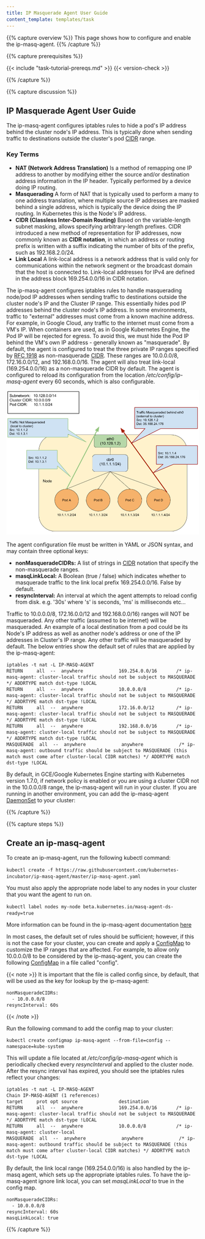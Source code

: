 ```yaml
---
title: IP Masquerade Agent User Guide
content_template: templates/task
---
```


{{% capture overview %}}
This page shows how to configure and enable the ip-masq-agent.
{{% /capture %}}

{{% capture prerequisites %}}

{{< include "task-tutorial-prereqs.md" >}} {{< version-check >}}

{{% /capture %}}

{{% capture discussion %}}
## IP Masquerade Agent User Guide

The ip-masq-agent configures iptables rules to hide a pod's IP address behind the cluster node's IP address. This is typically done when sending traffic to destinations outside the cluster's pod [CIDR](https://en.wikipedia.org/wiki/Classless_Inter-Domain_Routing) range.

### **Key Terms**

*   **NAT (Network Address Translation)**
    Is a method of remapping one IP address to another by modifying either the source and/or destination address information in the IP header.  Typically performed by a device doing IP routing.
*   **Masquerading**
    A form of NAT that is typically used to perform a many to one address translation, where multiple source IP addresses are masked behind a single address, which is typically the device doing the IP routing. In Kubernetes this is the Node's IP address.
*   **CIDR (Classless Inter-Domain Routing)**
    Based on the variable-length subnet masking, allows specifying arbitrary-length prefixes. CIDR introduced a new method of representation for IP addresses, now commonly known as **CIDR notation**, in which an address or routing prefix is written with a suffix indicating the number of bits of the prefix, such as 192.168.2.0/24.
*   **Link Local**
    A link-local address is a network address that is valid only for communications within the network segment or the broadcast domain that the host is connected to. Link-local addresses for IPv4 are defined in the address block 169.254.0.0/16 in CIDR notation.

The ip-masq-agent configures iptables rules to handle masquerading node/pod IP addresses when sending traffic to destinations outside the cluster node's IP and the Cluster IP range.  This essentially hides pod IP addresses behind the cluster node's IP address.  In some environments, traffic to "external" addresses must come from a known machine address. For example, in Google Cloud, any traffic to the internet must come from a VM's IP.  When containers are used, as in Google Kubernetes Engine, the Pod IP will be rejected for egress. To avoid this, we must hide the Pod IP behind the VM's own IP address - generally known as "masquerade". By default, the agent is configured to treat the three private IP ranges specified by [RFC 1918](https://tools.ietf.org/html/rfc1918) as non-masquerade [CIDR](https://en.wikipedia.org/wiki/Classless_Inter-Domain_Routing).  These ranges are 10.0.0.0/8, 172.16.0.0/12, and 192.168.0.0/16. The agent will also treat link-local (169.254.0.0/16) as a non-masquerade CIDR by default.  The agent is configured to reload its configuration from the location */etc/config/ip-masq-agent* every 60 seconds, which is also configurable.

![masq/non-masq example](/images/docs/ip-masq.png)

The agent configuration file must be written in YAML or JSON syntax, and may contain three optional keys:

*   **nonMasqueradeCIDRs:** A list of strings in [CIDR](https://en.wikipedia.org/wiki/Classless_Inter-Domain_Routing) notation that specify the non-masquerade ranges.
*   **masqLinkLocal:** A Boolean (true / false) which indicates whether to masquerade traffic to the link local prefix 169.254.0.0/16. False by default.
*   **resyncInterval:** An interval at which the agent attempts to reload config from disk. e.g. '30s' where 's' is seconds, 'ms' is milliseconds etc...

Traffic to 10.0.0.0/8, 172.16.0.0/12 and 192.168.0.0/16) ranges will NOT be masqueraded. Any other traffic (assumed to be internet) will be masqueraded.  An example of a local destination from a pod could be its Node's IP address as well as another node's address or one of the IP addresses in Cluster's IP range.   Any other traffic will be masqueraded by default.  The below entries show the default set of rules that are applied by the ip-masq-agent:

```
iptables -t nat -L IP-MASQ-AGENT
RETURN     all  --  anywhere             169.254.0.0/16       /* ip-masq-agent: cluster-local traffic should not be subject to MASQUERADE */ ADDRTYPE match dst-type !LOCAL
RETURN     all  --  anywhere             10.0.0.0/8           /* ip-masq-agent: cluster-local traffic should not be subject to MASQUERADE */ ADDRTYPE match dst-type !LOCAL
RETURN     all  --  anywhere             172.16.0.0/12        /* ip-masq-agent: cluster-local traffic should not be subject to MASQUERADE */ ADDRTYPE match dst-type !LOCAL
RETURN     all  --  anywhere             192.168.0.0/16       /* ip-masq-agent: cluster-local traffic should not be subject to MASQUERADE */ ADDRTYPE match dst-type !LOCAL
MASQUERADE  all  --  anywhere             anywhere             /* ip-masq-agent: outbound traffic should be subject to MASQUERADE (this match must come after cluster-local CIDR matches) */ ADDRTYPE match dst-type !LOCAL

```

By default, in GCE/Google Kubernetes Engine starting with Kubernetes version 1.7.0, if network policy is enabled or you are using a cluster CIDR not in the 10.0.0.0/8 range, the ip-masq-agent will run in your cluster.  If you are running in another environment, you can add the ip-masq-agent [DaemonSet](https://kubernetes.io/docs/concepts/workloads/controllers/daemonset/) to your cluster:

{{% /capture %}}

{{% capture steps %}}

## Create an ip-masq-agent
To create an ip-masq-agent, run the following kubectl command:

`
kubectl create -f https://raw.githubusercontent.com/kubernetes-incubator/ip-masq-agent/master/ip-masq-agent.yaml
`

You must also apply the appropriate node label to any nodes in your cluster that you want the agent to run on.

`
kubectl label nodes my-node beta.kubernetes.io/masq-agent-ds-ready=true
`

More information can be found in the ip-masq-agent documentation [here](https://github.com/kubernetes-incubator/ip-masq-agent)

In most cases, the default set of rules should be sufficient; however, if this is not the case for your cluster, you can create and apply a [ConfigMap](/docs/tasks/configure-pod-container/configure-pod-configmap/) to customize the IP ranges that are affected.  For example, to allow only 10.0.0.0/8 to be considered by the ip-masq-agent, you can create the following [ConfigMap](/docs/tasks/configure-pod-container/configure-pod-configmap/) in a file called "config".

{{< note >}}
It is important that the file is called config since, by default, that will be used as the key for lookup by the ip-masq-agent:

```
nonMasqueradeCIDRs:
  - 10.0.0.0/8
resyncInterval: 60s
```
{{< /note >}}

Run the following command to add the config map to your cluster:

```
kubectl create configmap ip-masq-agent --from-file=config --namespace=kube-system
```

This will update a file located at */etc/config/ip-masq-agent* which is periodically checked every *resyncInterval* and applied to the cluster node.
After the resync interval has expired, you should see the iptables rules reflect your changes:

```
iptables -t nat -L IP-MASQ-AGENT
Chain IP-MASQ-AGENT (1 references)
target     prot opt source               destination
RETURN     all  --  anywhere             169.254.0.0/16       /* ip-masq-agent: cluster-local traffic should not be subject to MASQUERADE */ ADDRTYPE match dst-type !LOCAL
RETURN     all  --  anywhere             10.0.0.0/8           /* ip-masq-agent: cluster-local
MASQUERADE  all  --  anywhere             anywhere             /* ip-masq-agent: outbound traffic should be subject to MASQUERADE (this match must come after cluster-local CIDR matches) */ ADDRTYPE match dst-type !LOCAL
```

By default, the link local range (169.254.0.0/16) is also handled by the ip-masq agent, which sets up the appropriate iptables rules.  To have the ip-masq-agent ignore link local, you can set *masqLinkLocal*  to true in the config map.

```
nonMasqueradeCIDRs:
  - 10.0.0.0/8
resyncInterval: 60s
masqLinkLocal: true
```
{{% /capture %}}


